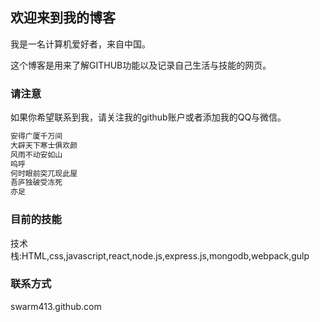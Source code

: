 ## 欢迎来到我的博客

我是一名计算机爱好者，来自中国。

这个博客是用来了解GITHUB功能以及记录自己生活与技能的网页。
### 请注意

如果你希望联系到我，请关注我的github账户或者添加我的QQ与微信。
```markdown
安得广厦千万间
大辟天下寒士俱欢颜
风雨不动安如山
呜呼
何时眼前突兀现此屋
吾庐独破受冻死
亦足
```

### 目前的技能

技术栈:HTML,css,javascript,react,node.js,express.js,mongodb,webpack,gulp

### 联系方式

swarm413.github.com
